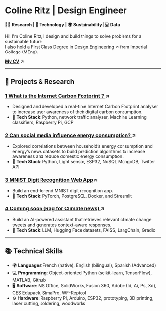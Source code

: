 # Coline Ritz | Design Engineer

**👩‍🔬 Research | 🤖 Technology | 🌍 Sustainability |💻 Data**  

Hi! I'm Coline Ritz, I design and build things to solve problems for a sustainable future   
I also hold a First Class Degree in [Design Engineering](https://www.imperial.ac.uk/study/courses/undergraduate/design-engineering/) ↗ from Imperial College (MEng).


**[My CV](https://github.com/user-attachments/files/20907901/Coline_Ritz_DS.pdf)** ↗

---
## 📌 **Projects & Research**  
### [**1 What is the Internet Carbon Footprint ?** ](https://github.com/cocoritzy/Internet-carbon-footprint)↗
* Designed and developed a real-time Internet Carbon Footprint analyser to increase user awareness of their digital carbon consumption.
* 🔹 **Tech Stack**: Python, network traffic analyser, Machine Learning classifiers, Raspberry Pi, GCP

### [**2 Can social media influence energy consumption?** ](https://github.com/cocoritzy/Energy-prediction-algorithms)↗
* Explored correlations between household’s energy consumption and energy’s news datasets to build prediction algorithms to increase awareness and reduce domestic energy consumption.
* 🔹 **Tech Stack**: Python, Light sensor, ESP32, NoSQL MongoDB, Twitter API

### [**3 MNIST Digit Recognition Web App**](https://github.com/cocoritzy/ml_institute)↗
* Build an end-to-end MNIST digit recognition app. 
* 🔹 **Tech Stack**: PyTorch, PostgreSQL, Docker, and Streamlit

### [**4 Coming soon (Rag for Climate news)**  ](https://github.com/cocoritzy/RAG-for-climate-change)↗
* Build an AI-powered assistant that retrieves relevant climate change tweets and generates context-aware responses.
* 🔹 **Tech Stack**: LLM, Hugging Face datasets, FAISS, LangChain, Gradio 

---

## 📚 **Technical Skills**
- 🌍 **Languages**:French (native), English (bilingual), Spanish (Advanced)  
- 💻 **Programming**: Object-oriented Python (scikit-learn, TensorFlow), MATLAB, Github  
- 🖥️ **Software**: MS Office, SolidWorks, Fusion 360, Adobe (Id, Ai, Ps, Xd), CES Edupack, SimaPro, WF-Reptool  
- ⚙️ **Hardware**: Raspberry Pi, Arduino, ESP32, prototyping, 3D printing, laser cutting, soldering, woodworks  


